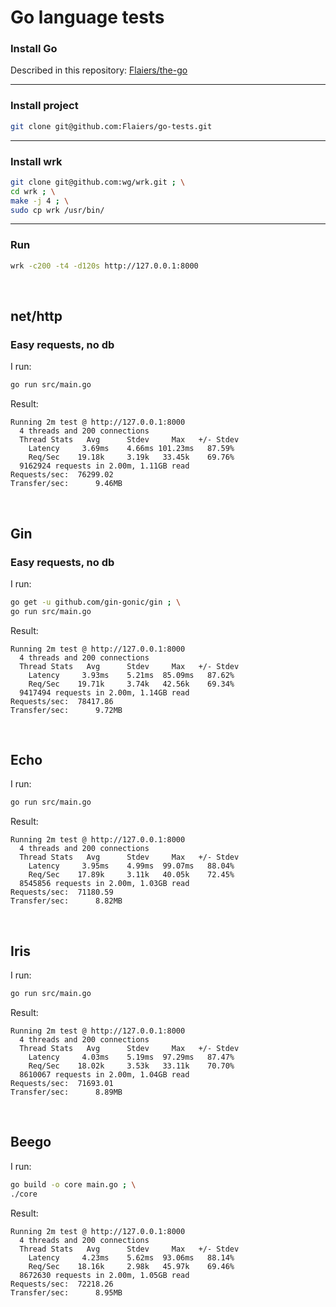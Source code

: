 Go language tests
=================

### Install Go

Described in this repository: [Flaiers/the-go](https://github.com/Flaiers/the-go)

***

### Install project

```bash
git clone git@github.com:Flaiers/go-tests.git
```

***

### Install wrk

```bash
git clone git@github.com:wg/wrk.git ; \
cd wrk ; \
make -j 4 ; \
sudo cp wrk /usr/bin/
```

***

### Run

```bash
wrk -c200 -t4 -d120s http://127.0.0.1:8000
```

&nbsp;

net/http
--------
### Easy requests, no db

I run:

```bash
go run src/main.go
```

Result:

```
Running 2m test @ http://127.0.0.1:8000
  4 threads and 200 connections
  Thread Stats   Avg      Stdev     Max   +/- Stdev
    Latency     3.69ms    4.66ms 101.23ms   87.59%
    Req/Sec    19.18k     3.19k   33.45k    69.76%
  9162924 requests in 2.00m, 1.11GB read
Requests/sec:  76299.02
Transfer/sec:      9.46MB
```

&nbsp;

Gin
---
### Easy requests, no db

I run:

```bash
go get -u github.com/gin-gonic/gin ; \
go run src/main.go
```

Result:

```
Running 2m test @ http://127.0.0.1:8000
  4 threads and 200 connections
  Thread Stats   Avg      Stdev     Max   +/- Stdev
    Latency     3.93ms    5.21ms  85.09ms   87.62%
    Req/Sec    19.71k     3.74k   42.56k    69.34%
  9417494 requests in 2.00m, 1.14GB read
Requests/sec:  78417.86
Transfer/sec:      9.72MB
```

&nbsp;

Echo
----

I run:

```bash
go run src/main.go
```

Result:

```
Running 2m test @ http://127.0.0.1:8000
  4 threads and 200 connections
  Thread Stats   Avg      Stdev     Max   +/- Stdev
    Latency     3.95ms    4.99ms  99.07ms   88.04%
    Req/Sec    17.89k     3.11k   40.05k    72.45%
  8545856 requests in 2.00m, 1.03GB read
Requests/sec:  71180.59
Transfer/sec:      8.82MB
```

&nbsp;

Iris
----

I run:

```bash
go run src/main.go
```

Result:

```
Running 2m test @ http://127.0.0.1:8000
  4 threads and 200 connections
  Thread Stats   Avg      Stdev     Max   +/- Stdev
    Latency     4.03ms    5.19ms  97.29ms   87.47%
    Req/Sec    18.02k     3.53k   33.11k    70.70%
  8610067 requests in 2.00m, 1.04GB read
Requests/sec:  71693.01
Transfer/sec:      8.89MB
```

&nbsp;

Beego
------

I run:

```bash
go build -o core main.go ; \
./core
```

Result:

```
Running 2m test @ http://127.0.0.1:8000
  4 threads and 200 connections
  Thread Stats   Avg      Stdev     Max   +/- Stdev
    Latency     4.23ms    5.62ms  93.06ms   88.14%
    Req/Sec    18.16k     2.98k   45.97k    69.46%
  8672630 requests in 2.00m, 1.05GB read
Requests/sec:  72218.26
Transfer/sec:      8.95MB
```
